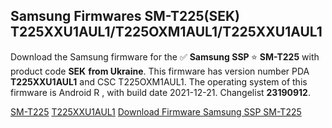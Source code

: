 <h2>Samsung Firmwares SM-T225(SEK) T225XXU1AUL1/T225OXM1AUL1/T225XXU1AUL1</h2>
Download the Samsung firmware for the ✅ <strong>Samsung SSP </strong> ⭐ <strong>SM-T225</strong> with product code <strong>SEK</strong> <strong> from Ukraine</strong>. This firmware has version number PDA <strong>T225XXU1AUL1</strong> and CSC T225OXM1AUL1. The operating system of this firmware is Android R , with build date 2021-12-21. Changelist <strong>23190912</strong>.

[SM-T225](https://samfirm.shop/samsung/model/SM-T225)
[T225XXU1AUL1](https://samfirm.shop/samsung/pda/T225XXU1AUL1)
[Download Firmware Samsung SSP SM-T225](https://samfirm.shop/samsung/firmware/484224)
